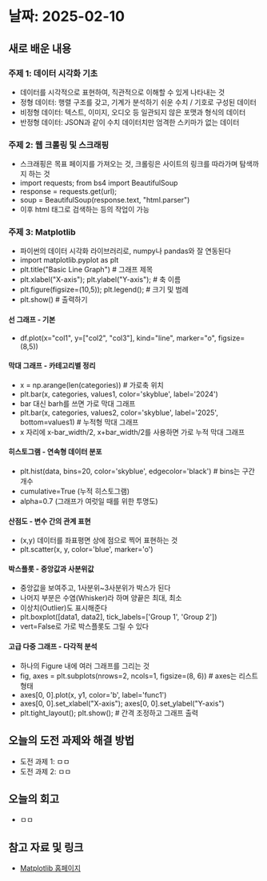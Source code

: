 # 날짜: 2025-02-10

## 새로 배운 내용
### 주제 1: 데이터 시각화 기초
- 데이터를 시각적으로 표현하여, 직관적으로 이해할 수 있게 나타내는 것
- 정형 데이터: 행렬 구조를 갖고, 기계가 분석하기 쉬운 수치 / 기호로 구성된 데이터
- 비정형 데이터: 텍스트, 이미지, 오디오 등 일관되지 않은 포맷과 형식의 데이터
- 반정형 데이터: JSON과 같이 수치 데이터치만 엄격한 스키마가 없는 데이터

### 주제 2: 웹 크롤링 및 스크래핑
- 스크래핑은 목표 페이지를 가져오는 것, 크롤링은 사이트의 링크를 따라가며 탐색까지 하는 것
- import requests; from bs4 import BeautifulSoup
- response = requests.get(url);
- soup = BeautifulSoup(response.text, "html.parser")
- 이후 html 태그로 검색하는 등의 작업이 가능

### 주제 3: Matplotlib
- 파이썬의 데이터 시각화 라이브러리로, numpy나 pandas와 잘 연동된다
- import matplotlib.pyplot as plt
- plt.title("Basic Line Graph")  # 그래프 제목
- plt.xlabel("X-axis"); plt.ylabel("Y-axis");    # 축 이름
- plt.figure(figsize=(10,5)); plt.legend();    # 크기 및 범례
- plt.show()    # 출력하기

#### 선 그래프 - 기본
- df.plot(x="col1", y=["col2", "col3"], kind="line", marker="o", figsize=(8,5))

#### 막대 그래프 - 카테고리별 정리
- x = np.arange(len(categories)) # 가로축 위치
- plt.bar(x, categories, values1, color='skyblue', label='2024')
- bar 대신 barh를 쓰면 가로 막대 그래프
- plt.bar(x, categories, values2, color='skyblue', label='2025', bottom=values1)    # 누적형 막대 그래프
- x 자리에 x-bar_width/2, x+bar_width/2를 사용하면 가로 누적 막대 그래프

#### 히스토그램 - 연속형 데이터 분포
- plt.hist(data, bins=20, color='skyblue', edgecolor='black')    # bins는 구간 개수
- cumulative=True (누적 히스토그램)
- alpha=0.7 (그래프가 여럿일 때를 위한 투명도)

#### 산점도 - 변수 간의 관계 표현
- (x,y) 데이터를 좌표평면 상에 점으로 찍어 표현하는 것
- plt.scatter(x, y, color='blue', marker='o')

#### 박스플롯 - 중앙값과 사분위값
- 중앙값을 보여주고, 1사분위~3사분위가 박스가 된다
- 나머지 부분은 수염(Whisker)라 하며 양끝은 최대, 최소
- 이상치(Outlier)도 표시해준다
- plt.boxplot([data1, data2], tick_labels=['Group 1', 'Group 2'])
- vert=False로 가로 박스플롯도 그릴 수 있다

#### 고급 다중 그래프 - 다각적 분석
- 하나의 Figure 내에 여러 그래프를 그리는 것
- fig, axes = plt.subplots(nrows=2, ncols=1, figsize=(8, 6))    # axes는 리스트 형태
- axes[0, 0].plot(x, y1, color='b', label='func1')
- axes[0, 0].set_xlabel("X-axis"); axes[0, 0].set_ylabel("Y-axis")
- plt.tight_layout(); plt.show();    # 간격 조정하고 그래프 출력

## 오늘의 도전 과제와 해결 방법
- 도전 과제 1: ㅁㅁ
- 도전 과제 2: ㅁㅁ

## 오늘의 회고
- ㅁㅁ

## 참고 자료 및 링크
- [Matplotlib 홈페이지](https://matplotlib.org/)
